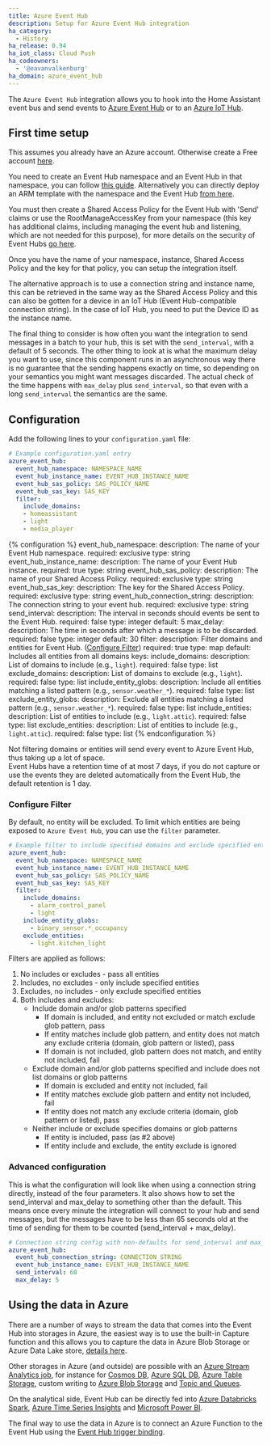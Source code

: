 ```yaml
---
title: Azure Event Hub
description: Setup for Azure Event Hub integration
ha_category:
  - History
ha_release: 0.94
ha_iot_class: Cloud Push
ha_codeowners:
  - '@eavanvalkenburg'
ha_domain: azure_event_hub
---
```


The `Azure Event Hub` integration allows you to hook into the Home Assistant event bus and send events to [Azure Event Hub](https://azure.microsoft.com/en-us/services/event-hubs/) or to an [Azure IoT Hub](https://docs.microsoft.com/en-us/azure/iot-hub/iot-hub-devguide-messages-read-builtin). 

## First time setup

This assumes you already have an Azure account. Otherwise create a Free account [here](https://azure.microsoft.com/en-us/free/).

You need to create an Event Hub namespace and an Event Hub in that namespace, you can follow [this guide](https://docs.microsoft.com/en-us/azure/event-hubs/event-hubs-create). Alternatively you can directly deploy an ARM template with the namespace and the Event Hub [from here](https://github.com/Azure/azure-quickstart-templates/tree/master/quickstarts/microsoft.eventhub/event-hubs-create-event-hub-and-consumer-group).

You must then create a Shared Access Policy for the Event Hub with 'Send' claims or use the RootManageAccessKey from your namespace (this key has additional claims, including managing the event hub and listening, which are not needed for this purpose), for more details on the security of Event Hubs [go here](https://docs.microsoft.com/en-us/azure/event-hubs/event-hubs-authentication-and-security-model-overview).

Once you have the name of your namespace, instance, Shared Access Policy and the key for that policy, you can setup the integration itself.

The alternative approach is to use a connection string and instance name, this can be retrieved in the same way as the Shared Access Policy and this can also be gotten for a device in an IoT Hub (Event Hub-compatible connection string). In the case of IoT Hub, you need to put the Device ID as the instance name.

The final thing to consider is how often you want the integration to send messages in a batch to your hub, this is set with the `send_interval`, with a default of 5 seconds. The other thing to look at is what the maximum delay you want to use, since this component runs in an asynchronous way there is no guarantee that the sending happens exactly on time, so depending on your semantics you might want messages discarded. The actual check of the time happens with `max_delay` plus `send_interval`, so that even with a long `send_interval` the semantics are the same.

## Configuration

Add the following lines to your `configuration.yaml` file:

```yaml
# Example configuration.yaml entry
azure_event_hub:
  event_hub_namespace: NAMESPACE_NAME
  event_hub_instance_name: EVENT_HUB_INSTANCE_NAME
  event_hub_sas_policy: SAS_POLICY_NAME
  event_hub_sas_key: SAS_KEY
  filter:
    include_domains:
    - homeassistant
    - light
    - media_player
```

{% configuration %}
event_hub_namespace:
  description: The name of your Event Hub namespace.
  required: exclusive
  type: string
event_hub_instance_name:
  description: The name of your Event Hub instance.
  required: true
  type: string
event_hub_sas_policy:
  description: The name of your Shared Access Policy.
  required: exclusive
  type: string
event_hub_sas_key:
  description: The key for the Shared Access Policy.
  required: exclusive
  type: string
event_hub_connection_string:
  description: The connection string to your event hub.
  required: exclusive
  type: string
send_interval:
  description: The interval in seconds should events be sent to the Event Hub.
  required: false
  type: integer
  default: 5
max_delay:
  description: The time in seconds after which a message is to be discarded.
  required: false
  type: integer
  default: 30
filter:
  description: Filter domains and entities for Event Hub. ([Configure Filter](#configure-filter))
  required: true
  type: map
  default: Includes all entities from all domains
  keys:
    include_domains:
      description: List of domains to include (e.g., `light`).
      required: false
      type: list
    exclude_domains:
      description: List of domains to exclude (e.g., `light`).
      required: false
      type: list
    include_entity_globs:
      description: Include all entities matching a listed pattern (e.g., `sensor.weather_*`).
      required: false
      type: list
    exclude_entity_globs:
      description: Exclude all entities matching a listed pattern (e.g., `sensor.weather_*`).
      required: false
      type: list
    include_entities:
      description: List of entities to include (e.g., `light.attic`).
      required: false
      type: list
    exclude_entities:
      description: List of entities to include (e.g., `light.attic`).
      required: false
      type: list
{% endconfiguration %}

<div class='note warning'>
Not filtering domains or entities will send every event to Azure Event Hub, thus taking up a lot of space.
</div>

<div class='note warning'>
Event Hubs have a retention time of at most 7 days, if you do not capture or use the events they are deleted automatically from the Event Hub, the default retention is 1 day.
</div>

### Configure Filter

By default, no entity will be excluded. To limit which entities are being exposed to `Azure Event Hub`, you can use the `filter` parameter.

```yaml
# Example filter to include specified domains and exclude specified entities
azure_event_hub:
  event_hub_namespace: NAMESPACE_NAME
  event_hub_instance_name: EVENT_HUB_INSTANCE_NAME
  event_hub_sas_policy: SAS_POLICY_NAME
  event_hub_sas_key: SAS_KEY
  filter:
    include_domains:
      - alarm_control_panel
      - light
    include_entity_globs:
      - binary_sensor.*_occupancy
    exclude_entities:
      - light.kitchen_light
```

Filters are applied as follows:

1. No includes or excludes - pass all entities
2. Includes, no excludes - only include specified entities
3. Excludes, no includes - only exclude specified entities
4. Both includes and excludes:
   - Include domain and/or glob patterns specified
      - If domain is included, and entity not excluded or match exclude glob pattern, pass
      - If entity matches include glob pattern, and entity does not match any exclude criteria (domain, glob pattern or listed), pass
      - If domain is not included, glob pattern does not match, and entity not included, fail
   - Exclude domain and/or glob patterns specified and include does not list domains or glob patterns
      - If domain is excluded and entity not included, fail
      - If entity matches exclude glob pattern and entity not included, fail
      - If entity does not match any exclude criteria (domain, glob pattern or listed), pass
   - Neither include or exclude specifies domains or glob patterns
      - If entity is included, pass (as #2 above)
      - If entity include and exclude, the entity exclude is ignored

### Advanced configuration

This is what the configuration will look like when using a connection string directly, instead of the four parameters. It also shows how to set the send_interval and max_delay to something other than the default. This means once every minute the integration will connect to your hub and send messages, but the messages have to be less than 65 seconds old at the time of sending for them to be counted (send_interval + max_delay).

```yaml
# Connection string config with non-defaults for send_interval and max_delay
azure_event_hub:
  event_hub_connection_string: CONNECTION_STRING
  event_hub_instance_name: EVENT_HUB_INSTANCE_NAME
  send_interval: 60
  max_delay: 5
```

## Using the data in Azure

There are a number of ways to stream the data that comes into the Event Hub into storages in Azure, the easiest way is to use the built-in Capture function and this allows you to capture the data in Azure Blob Storage or Azure Data Lake store, [details here](https://docs.microsoft.com/en-us/azure/event-hubs/event-hubs-capture-overview).

Other storages in Azure (and outside) are possible with an [Azure Stream Analytics job](https://docs.microsoft.com/en-us/azure/stream-analytics/stream-analytics-define-inputs#stream-data-from-event-hubs), for instance for [Cosmos DB](https://docs.microsoft.com/en-us/azure/stream-analytics/stream-analytics-documentdb-output), [Azure SQL DB](https://docs.microsoft.com/en-us/azure/stream-analytics/stream-analytics-sql-output-perf), [Azure Table Storage](https://docs.microsoft.com/en-us/azure/stream-analytics/stream-analytics-define-outputs#table-storage), custom writing to [Azure Blob Storage](https://docs.microsoft.com/en-us/azure/stream-analytics/stream-analytics-custom-path-patterns-blob-storage-output) and [Topic and Queues](https://docs.microsoft.com/en-us/azure/stream-analytics/stream-analytics-quick-create-portal#configure-job-output).

On the analytical side, Event Hub can be directly fed into [Azure Databricks Spark](https://docs.microsoft.com/en-us/azure/azure-databricks/databricks-stream-from-eventhubs?toc=https%3A%2F%2Fdocs.microsoft.com%2Fen-us%2Fazure%2Fevent-hubs%2FTOC.json&bc=https%3A%2F%2Fdocs.microsoft.com%2Fen-us%2Fazure%2Fbread%2Ftoc.json), [Azure Time Series Insights](https://docs.microsoft.com/en-us/azure/time-series-insights/time-series-insights-how-to-add-an-event-source-eventhub) and [Microsoft Power BI](https://docs.microsoft.com/en-us/azure/event-hubs/event-hubs-tutorial-visualize-anomalies).

The final way to use the data in Azure is to connect an Azure Function to the Event Hub using the [Event Hub trigger binding](https://docs.microsoft.com/en-us/azure/azure-functions/functions-bindings-event-hubs).

